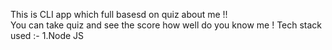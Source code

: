 This is CLI app which full basesd on quiz about me !! \
You can take quiz and see the score how well do you know me ! 
Tech stack used :- 1.Node JS
